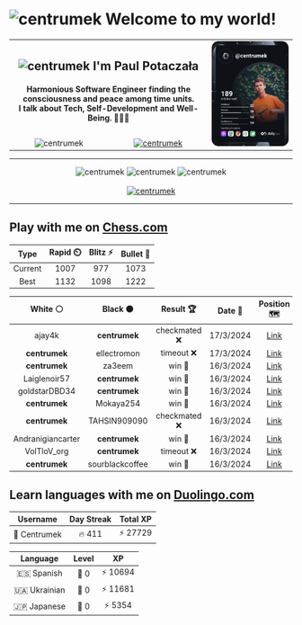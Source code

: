 <h1>
  <img
    src="https://emojis.slackmojis.com/emojis/images/1531849430/4246/blob-sunglasses.gif"
    width="30"
    alt="centrumek"
  />
  Welcome to my world!
</h1>

<table>
  <tbody>
    <tr>
      <td align="center" width="70%" colspan="2">
        <h2>
          <img
            src="https://raw.githubusercontent.com/MartinHeinz/MartinHeinz/master/wave.gif"
            width="30px"
            alt="centrumek"
          />
          I'm Paul Potaczała
        </h2>
        <h4>
          Harmonious Software Engineer finding the consciousness and peace among time units.
          <br/>
          I talk about Tech, Self-Development and Well-Being. 🌿🧘🚀
        </h4>
      </td>
      <td width="30%" rowspan="2">
        <a href="https://app.daily.dev/centrumek">
          <img
            src="./devcard.svg"
            alt="centrumek"
          />
        </a>
      </td>
    </tr>
    <tr align="center">
      <td>
        <img
          src="https://komarev.com/ghpvc/?username=centrumek&label=visitors&color=0e75b6&style=flat"
          alt="centrumek"
        >
      </td>
      <td>
        <a href="https://stackoverflow.com/users/14496012/centrumek">
          <img
            src="https://stackoverflow.com/users/flair/14496012.png?theme=dark"
            alt="centrumek"
          >
        </a>
      </td>
    </tr>
  </tbody>
</table>

---
<div align="center">
  <img 
    src="https://github-readme-stats.vercel.app/api?username=centrumek&show_icons=true&count_private=true&theme=dark&hide_border=true&hide=issues,contribs&bg_color=00000000"
    alt="centrumek"
  />
  <img
    src="https://github-readme-stats.vercel.app/api/top-langs/?username=centrumek&layout=compact&hide_border=true&theme=dark&bg_color=00000000&langs_count=6&exclude_repo=air-statistic-app"
    alt="centrumek"
  />
  <img 
    src="https://github-readme-streak-stats.herokuapp.com?user=centrumek&theme=dark&hide_border=true&background=FFFFFF00"
    alt="centrumek"
  />
  <br/>
  <br/>
  <a href="https://www.buymeacoffee.com/centrumek">
    <img
      src="https://cdn.buymeacoffee.com/buttons/v2/default-orange.png"
      height="50"
      width="210"
      alt="centrumek"
    />
  </a>
</div>

---

## Play with me on [Chess.com](https://www.chess.com/member/centrumek)

<div align="center">
<!--START_SECTION:chessStats-->
<!-- Automatically generated with https://github.com/Balastrong/chess-stats-action -->

| Type | Rapid ⏲️ | Blitz ⚡ | Bullet 🔫 |
|:---:|:---:|:---:|:---:|
| Current | 1007 | 977 | 1073 |
| Best | 1132 | 1098 | 1222 |

| White ⚪ | Black ⚫ | Result 🏆 | Date 📅 | Position 🗺️ | Type 🕕 |
|:---:|:---:|:---:|:---:|:---:|:---:|
| ajay4k | **centrumek** | checkmated ❌ | 17/3/2024 | <a href="http://www.ee.unb.ca/cgi-bin/tervo/fen.pl?select=Q1kr1b2/p2p4/1p2pp2/nNp5/3P1P2/1PP3K1/P5N1/8 b - -">Link</a> | Bullet |
| **centrumek** | ellectromon | timeout ❌ | 17/3/2024 | <a href="http://www.ee.unb.ca/cgi-bin/tervo/fen.pl?select=3r2k1/4pp1p/6p1/1Pp1K3/3r1P1P/6P1/8/8 w - -">Link</a> | Bullet |
| **centrumek** | za3eem | win 🥇 | 16/3/2024 | <a href="http://www.ee.unb.ca/cgi-bin/tervo/fen.pl?select=3rr3/Q2p1p2/1p1k1q1p/2BP2p1/3b4/5P2/6PP/5KNR b - -">Link</a> | Bullet |
| Laiglenoir57 | **centrumek** | win 🥇 | 16/3/2024 | <a href="http://www.ee.unb.ca/cgi-bin/tervo/fen.pl?select=8/8/p7/5N2/1pp5/8/P1Pk1p1P/5K2 w - -">Link</a> | Bullet |
| goldstarDBD34 | **centrumek** | win 🥇 | 16/3/2024 | <a href="http://www.ee.unb.ca/cgi-bin/tervo/fen.pl?select=k7/8/1p1q1n2/pP6/P1p2PpP/2P1P1Q1/7N/2R3K1 w - -">Link</a> | Bullet |
| **centrumek** | Mokaya254 | win 🥇 | 16/3/2024 | <a href="http://www.ee.unb.ca/cgi-bin/tervo/fen.pl?select=5k2/pBp2R1p/4n3/P6K/8/P1r5/7P/5R2 b - -">Link</a> | Bullet |
| **centrumek** | TAHSIN909090 | checkmated ❌ | 16/3/2024 | <a href="http://www.ee.unb.ca/cgi-bin/tervo/fen.pl?select=rnb2rk1/pp2ppbp/2p3P1/8/6nN/2PB4/PP3qPP/RNBQK2R w KQ -">Link</a> | Bullet |
| Andranigiancarter | **centrumek** | win 🥇 | 16/3/2024 | <a href="http://www.ee.unb.ca/cgi-bin/tervo/fen.pl?select=6k1/8/2p1p3/Q1P2p1p/4q1p1/1rP1P1P1/3B3P/2KRR3 w - -">Link</a> | Bullet |
| VolTloV_org | **centrumek** | timeout ❌ | 16/3/2024 | <a href="http://www.ee.unb.ca/cgi-bin/tervo/fen.pl?select=8/8/8/8/8/2R4P/PPPk3K/8 b - -">Link</a> | Bullet |
| **centrumek** | sourblackcoffee | win 🥇 | 16/3/2024 | <a href="http://www.ee.unb.ca/cgi-bin/tervo/fen.pl?select=1r2n3/8/p1p5/P1P1P1p1/kP6/BQ2P3/1K4PP/5R2 b - -">Link</a> | Bullet |

<!--END_SECTION:chessStats-->
</div>

## Learn languages with me on [Duolingo.com](https://www.duolingo.com/profile/Centrumek)

<div align="center">
<!--START_SECTION:duolingoStats-->
<!-- Automatically generated with https://github.com/centrumek/duolingo-readme-stats-->

| Username | Day Streak | Total XP |
|:---:|:---:|:---:|
| 👤 Centrumek | 🔥 411 | ⚡ 27729 |

| Language | Level | XP |
|:---:|:---:|:---:|
| 🇪🇸 Spanish | 👑 0 | ⚡ 10694 |
| 🇺🇦 Ukrainian | 👑 0 | ⚡ 11681 |
| 🇯🇵 Japanese | 👑 0 | ⚡ 5354 |

<!--END_SECTION:duolingoStats-->
</div>
<!--
**centrumek/centrumek** is a ✨ _special_ ✨ repository because its `README.md` (this file) appears on your GitHub profile.

Here are some ideas to get you started:

- 🔭 I’m currently working on ...
- 🌱 I’m currently learning ...
- 👯 I’m looking to collaborate on ...
- 🤔 I’m looking for help with ...
- 💬 Ask me about ...
- 📫 How to reach me: ...
- 😄 Pronouns: ...
- ⚡ Fun fact: ...
-->
